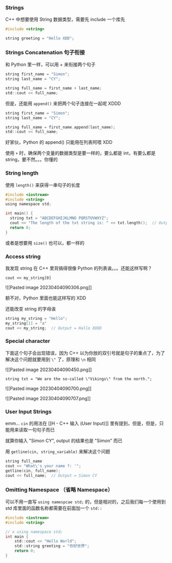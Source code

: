 ### Strings

C++ 中想要使用 String 数据类型，需要先 include 一个库先

```c
#include <string>

string greeting = "Hello XDD";
```

### Strings Concatenation 句子衔接

和 Python 里一样，可以用 + 来衔接两个句子

```c
string first_name = "Simon";
string last_name = "CY";

string full_name = first_name + last_name;
std::cout << full_name;
```

但是，还能用 `append()` 来把两个句子连接在一起呢 XDDD

```c
string first_name = "Simon";
string last_name = "CY";

string full_name = first_name.append(last_name);
std::cout << full_name;
```

好家伙，Python 的 append() 只能用在列表阿喂 XDD

使用 `+` 时，确保两个变量的数据类型是要一样的，要么都是 int，有要么都是 string，要不然。。。你懂的

### String length

使用 `length()` 来获得一串句子的长度

```c
#include <iostream>
#include <string>
using namespace std;

int main() {
  string txt = "ABCDEFGHIJKLMNO PQRSTUVWXYZ";
  cout << "The length of the txt string is: " << txt.length();  // Output = 27, 因为空格也算哦 XDD
  return 0;
}
```

或者是想要用 `size()` 也可以，都一样的

### Access string

我发现 string 在 C++ 里背搞得很像 Python 的列表诶。。。还能这样写啊？

`cout << my_string[0]`

![[Pasted image 20230404090306.png]]

额不对，Python 里面也能这样写的 XDD

还能改变 string 的字母诶

```c
string my_string = "Hello";
my_string[1] = "a"
cout << my_string;  // Output = Hallo XDDD
```

### Special character

下面这个句子会出现错误，因为 C++ 以为你放的双引号就是句子的重点了，为了解决这个问题就要用到 `\"` 了，原理和 `\n` 相同

![[Pasted image 20230404090450.png]]

`string txt = "We are the so-called \"Vikings\" from the north.";`

![[Pasted image 20230404090700.png]]

![[Pasted image 20230404090707.png]]

### User Input Strings

emm... `cin` 的用法在 [[H - C++ 输入 (User Input)]] 里有提到，但是，但是，只能用来读取一句句子而已

就算你输入 "Simon CY", output 的结果也是 "Simon" 而已

用 `getline(cin, string_variable)` 来解决这个问题

```c
string full_name
cout << "What\'s your name ?: '";
getline(cin, full_name);
cout << full_name;  // Output = Simon CY
```

### Omitting Namespace （省略 Namespace）

可以不用一直写 `using namespcae std;` 的，但是相对的，之后我们每一个使用到 std 库里面的函数名称都需要在前面加一个 `std::`

```c
#include <iostream>
#include <string>

// x using namespace std;
int main {
	std::cout << "Hello World";
	std::string greeting = "你好世界";
	return 0;
}
```